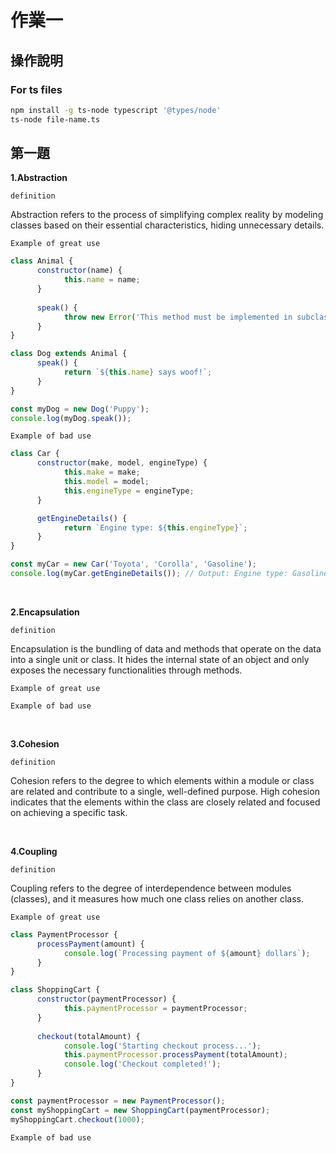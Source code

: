 # 作業一

## 操作說明

### For ts files

```bash
npm install -g ts-node typescript '@types/node'
ts-node file-name.ts
```

## 第一題
**1.Abstraction**

`definition` 

Abstraction refers to the process of simplifying complex reality by modeling classes based on their essential characteristics, hiding unnecessary details.

`Example of great use`
```javascript
class Animal {
      constructor(name) {
            this.name = name;
      }
      
      speak() {
            throw new Error('This method must be implemented in subclass');
      }
}

class Dog extends Animal {
      speak() {
            return `${this.name} says woof!`;
      }
}

const myDog = new Dog('Puppy');
console.log(myDog.speak());
```

`Example of bad use`
```javascript
class Car {
      constructor(make, model, engineType) {
            this.make = make;
            this.model = model;
            this.engineType = engineType;
      }

      getEngineDetails() {
            return `Engine type: ${this.engineType}`;
      }
}

const myCar = new Car('Toyota', 'Corolla', 'Gasoline');
console.log(myCar.getEngineDetails()); // Output: Engine type: Gasoline
```

<br>

**2.Encapsulation**

`definition` 

Encapsulation is the bundling of data and methods that operate on the data into a single unit or class. It hides the internal state of an object and only exposes the necessary functionalities through methods.

`Example of great use`

`Example of bad use`

<br>

**3.Cohesion**

`definition` 

Cohesion refers to the degree to which elements within a module or class are related and contribute to a single, well-defined purpose. High cohesion indicates that the elements within the class are closely related and focused on achieving a specific task.

<br>

**4.Coupling**

`definition` 

Coupling refers to the degree of interdependence between modules (classes), and it measures how much one class relies on another class.

`Example of great use`
```javascript
class PaymentProcessor {
      processPayment(amount) {
            console.log(`Processing payment of ${amount} dollars`);
      }
}

class ShoppingCart {
      constructor(paymentProcessor) {
            this.paymentProcessor = paymentProcessor;
      }
      
      checkout(totalAmount) {
            console.log('Starting checkout process...');
            this.paymentProcessor.processPayment(totalAmount);
            console.log('Checkout completed!');
      }
}

const paymentProcessor = new PaymentProcessor();
const myShoppingCart = new ShoppingCart(paymentProcessor);
myShoppingCart.checkout(1000); 
```

`Example of bad use`

<br>
